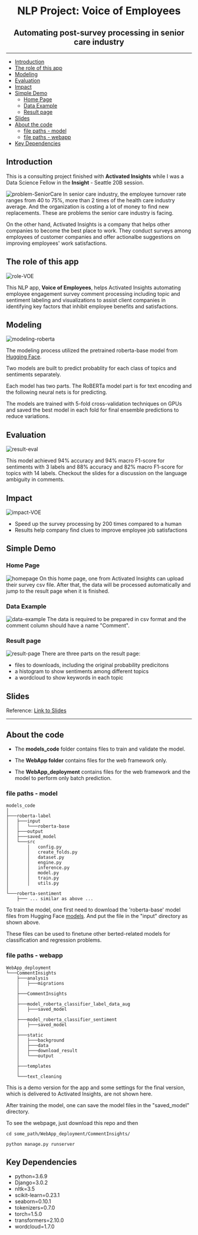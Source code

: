 <h1 align="center">NLP Project: Voice of Employees</h1>
<h2 align="center">Automating post-survey processing in <b>senior care</b> industry</h2>

---
<!-- ## Title
![title-brand](./misc/images/title-brand.png) -->

- [Introduction](#introduction)
- [The role of this app](#the-role-of-this-app)
- [Modeling](#modeling)
- [Evaluation](#evaluation)
- [Impact](#impact)
- [Simple Demo](#simple-demo)
  - [Home Page](#home-page)
  - [Data Example](#data-example)
  - [Result page](#result-page)
- [Slides](#slides)
- [About the code](#about-the-code)
  - [file paths - model](#file-paths---model)
  - [file paths - webapp](#file-paths---webapp)
- [Key Dependencies](#key-dependencies)

## Introduction
This is a consulting project finished with **Activated Insights** while I was a Data Science Fellow in the **Insight** - Seattle 20B session.

![problem-SeniorCare](./misc/images/problem-seniorcare.png)
In senior care industry, the employee turnover rate ranges from 40 to 75%, more than 2 times of the health care industry average. And the organization is costing a lot of money to find new replacements. These are problems the senior care industry is facing. 

On the other hand, Activated Insights is a company that helps other companies to become the best place to work. They conduct surveys among employees of customer companies and offer actionalbe suggestions on improving employees' work satisfactions.

## The role of this app
![role-VOE](./misc/images/role-VOE.png)

This NLP app, **Voice of Employees**, helps Activated Insights automating employee engagement survey comment processing including topic and sentiment labeling and visualizations to assist client companies in identifying key factors that inhibit employee benefits and satisfactions.

## Modeling
![modeling-roberta](./misc/images/modeling-roberta.png)

The modeling process utilized the pretrained roberta-base model from [Hugging Face](https://huggingface.co/).

Two models are built to predict probablity for each class of topics and sentiments separately.

Each model has two parts. The RoBERTa model part is for text encoding and the following neural nets is for predicting.

The models are trained with 5-fold cross-validation techniques on GPUs and saved the best model in each fold for final ensemble predictions to reduce variations.

## Evaluation
![result-eval](./misc/images/result-eval.png)

This model achieved 94% accuracy and 94% macro F1-score for sentiments with 3 labels and 88% accuracy and 82% macro F1-score for topics with 14 labels. Checkout the slides for a discussion on the language ambiguity in comments.

## Impact
![impact-VOE](./misc/images/impact-VOE.png)
+ Speed up the survey processing by 200 times compared to a human
+ Results help company find clues to improve employee job satisfactions


## Simple Demo
### Home Page
![homepage](./misc/images/homepage.png)
On this home page, one from Activated Insights can upload their survey csv file. After that, the data will be processed automatically and jump to the result page when it is finished.

### Data Example
![data-example](./misc/images/data-example.png)
The data is required to be prepared in csv format and the comment column should have a name "Comment".

### Result page
![result-page](./misc/images/result-page.png)
There are three parts on the result page:
+ files to downloads, including the original probability predicitons
+ a histogram to show sentiments among different topics
+ a wordcloud to show keywords in each topic

## Slides
Reference: [Link to Slides](https://docs.google.com/presentation/d/1CjvxhDRRzBnTV_ujIPk1EqBLOTWKWAgrBcGohVCkXOg/edit?usp=sharing)

---

## About the code
+ The **models_code** folder contains files to train and validate the model.

+ The **WebApp folder** contains files for the web framework only.

+ The **WebApp_deployment** contains files for the web framework and the model to perform only batch prediction.


### file paths - model
```
models_code
│
├───roberta-label
│   ├───input
│   │   └───roberta-base
│   ├───output
│   ├───saved_model
│   └───src
│       │   config.py
│       │   create_folds.py
│       │   dataset.py
│       │   engine.py
│       │   inference.py
│       │   model.py
│       │   train.py
│       │   utils.py
│
└───roberta-sentiment
    ├─── ... similar as above ...
```
To train the model, one first need to download the 'roberta-base' model files from Hugging Face [models](https://huggingface.co/roberta-base). And put the file in the "input" directory as shown above.

These files can be used to finetune other berted-related models for classification and regression problems.

### file paths - webapp
```
WebApp_deployment
└───CommentInsights
    ├───analysis
    │   ├───migrations
    │
    ├───CommentInsights
    │
    ├───model_roberta_classifier_label_data_aug
    │   ├───saved_model
    │
    ├───model_roberta_classifier_sentiment
    │   ├───saved_model
    │
    ├───static
    │   ├───background
    │   ├───data
    │   ├───download_result
    │   └───output
    │
    ├───templates
    │
    └───text_cleaning
```

This is a demo version for the app and some settings for the final version, which is delivered to Activated Insights, are not shown here.

After training the model, one can save the model files in the "saved_model" directory.

To see the webpage, just download this repo and then 
```
cd some_path/WebApp_deployment/CommentInsights/

python manage.py runserver
```

## Key Dependencies
+ python=3.6.9
+ Django=3.0.2
+ nltk=3.5
+ scikit-learn=0.23.1
+ seaborn=0.10.1
+ tokenizers=0.7.0
+ torch=1.5.0
+ transformers=2.10.0
+ wordcloud=1.7.0

